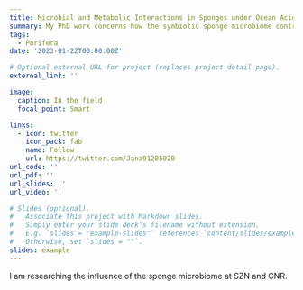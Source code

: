 ```yaml
---
title: Microbial and Metabolic Interactions in Sponges under Ocean Acidification
summary: My PhD work concerns how the symbiotic sponge microbiome contributes to adaptive strategies to cope with environmental stressors, such as anthropogenic ocean acidification.
tags:
  - Porifera
date: '2023-01-22T00:00:00Z'

# Optional external URL for project (replaces project detail page).
external_link: ''

image:
  caption: In the field
  focal_point: Smart

links:
  - icon: twitter
    icon_pack: fab
    name: Follow
    url: https://twitter.com/Jana91205020
url_code: ''
url_pdf: ''
url_slides: ''
url_video: ''

# Slides (optional).
#   Associate this project with Markdown slides.
#   Simply enter your slide deck's filename without extension.
#   E.g. `slides = "example-slides"` references `content/slides/example-slides.md`.
#   Otherwise, set `slides = ""`.
slides: example
---
```


I am researching the influence of the sponge microbiome at SZN and CNR.
